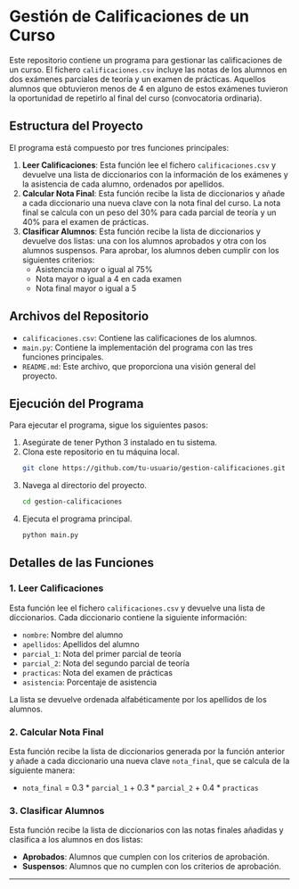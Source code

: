 # Gestión de Calificaciones de un Curso

Este repositorio contiene un programa para gestionar las calificaciones de un curso. El fichero `calificaciones.csv` incluye las notas de los alumnos en dos exámenes parciales de teoría y un examen de prácticas. Aquellos alumnos que obtuvieron menos de 4 en alguno de estos exámenes tuvieron la oportunidad de repetirlo al final del curso (convocatoria ordinaria).

## Estructura del Proyecto

El programa está compuesto por tres funciones principales:

1. **Leer Calificaciones**: Esta función lee el fichero `calificaciones.csv` y devuelve una lista de diccionarios con la información de los exámenes y la asistencia de cada alumno, ordenados por apellidos.
2. **Calcular Nota Final**: Esta función recibe la lista de diccionarios y añade a cada diccionario una nueva clave con la nota final del curso. La nota final se calcula con un peso del 30% para cada parcial de teoría y un 40% para el examen de prácticas.
3. **Clasificar Alumnos**: Esta función recibe la lista de diccionarios y devuelve dos listas: una con los alumnos aprobados y otra con los alumnos suspensos. Para aprobar, los alumnos deben cumplir con los siguientes criterios:
    - Asistencia mayor o igual al 75%
    - Nota mayor o igual a 4 en cada examen
    - Nota final mayor o igual a 5

## Archivos del Repositorio

- `calificaciones.csv`: Contiene las calificaciones de los alumnos.
- `main.py`: Contiene la implementación del programa con las tres funciones principales.
- `README.md`: Este archivo, que proporciona una visión general del proyecto.

## Ejecución del Programa

Para ejecutar el programa, sigue los siguientes pasos:

1. Asegúrate de tener Python 3 instalado en tu sistema.
2. Clona este repositorio en tu máquina local.
    ```sh
    git clone https://github.com/tu-usuario/gestion-calificaciones.git
    ```
3. Navega al directorio del proyecto.
    ```sh
    cd gestion-calificaciones
    ```
4. Ejecuta el programa principal.
    ```sh
    python main.py
    ```

## Detalles de las Funciones

### 1. Leer Calificaciones

Esta función lee el fichero `calificaciones.csv` y devuelve una lista de diccionarios. Cada diccionario contiene la siguiente información:

- `nombre`: Nombre del alumno
- `apellidos`: Apellidos del alumno
- `parcial_1`: Nota del primer parcial de teoría
- `parcial_2`: Nota del segundo parcial de teoría
- `practicas`: Nota del examen de prácticas
- `asistencia`: Porcentaje de asistencia

La lista se devuelve ordenada alfabéticamente por los apellidos de los alumnos.

### 2. Calcular Nota Final

Esta función recibe la lista de diccionarios generada por la función anterior y añade a cada diccionario una nueva clave `nota_final`, que se calcula de la siguiente manera:

- `nota_final` = 0.3 * `parcial_1` + 0.3 * `parcial_2` + 0.4 * `practicas`

### 3. Clasificar Alumnos

Esta función recibe la lista de diccionarios con las notas finales añadidas y clasifica a los alumnos en dos listas:

- **Aprobados**: Alumnos que cumplen con los criterios de aprobación.
- **Suspensos**: Alumnos que no cumplen con los criterios de aprobación.

---
